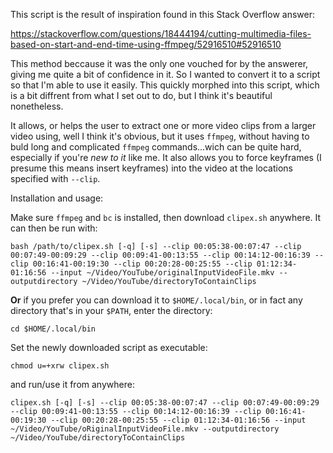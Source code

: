 This script is the result of inspiration found in this Stack Overflow answer:

https://stackoverflow.com/questions/18444194/cutting-multimedia-files-based-on-start-and-end-time-using-ffmpeg/52916510#52916510

This method beccause it was the only one vouched for by the answerer, giving me quite a bit of confidence in it. So I wanted to convert it to a script so that I'm able to use it easily. This quickly morphed into this script, which is a bit diffrent from what I set out to do, but I think it's beautiful nonetheless.

It allows, or helps the user to extract one or more video clips from a larger video using, well I think it's obvious, but it uses `ffmpeg`, without having to buld long and complicated `ffmpeg` commands...wich can be quite hard, especially if you're _new to it_ like me. It also allows you to force keyframes (I presume this means insert keyframes) into the video at the locations specified with `--clip`.

Installation and usage:

Make sure `ffmpeg` and `bc` is installed, then download `clipex.sh` anywhere. It can then be run with:

```
bash /path/to/clipex.sh [-q] [-s] --clip 00:05:38-00:07:47 --clip 00:07:49-00:09:29 --clip 00:09:41-00:13:55 --clip 00:14:12-00:16:39 --clip 00:16:41-00:19:30 --clip 00:20:28-00:25:55 --clip 01:12:34-01:16:56 --input ~/Video/YouTube/originalInputVideoFile.mkv --outputdirectory ~/Video/YouTube/directoryToContainClips
```

**Or** if you prefer you can download it to `$HOME/.local/bin`, or in fact any directory that's in your `$PATH`, enter the directory:

```
cd $HOME/.local/bin
```

Set the newly downloaded script as executable:

```
chmod u=+xrw clipex.sh
```

and run/use it from anywhere:

```
clipex.sh [-q] [-s] --clip 00:05:38-00:07:47 --clip 00:07:49-00:09:29 --clip 00:09:41-00:13:55 --clip 00:14:12-00:16:39 --clip 00:16:41-00:19:30 --clip 00:20:28-00:25:55 --clip 01:12:34-01:16:56 --input ~/Video/YouTube/oRiginalInputVideoFile.mkv --outputdirectory ~/Video/YouTube/directoryToContainClips
```